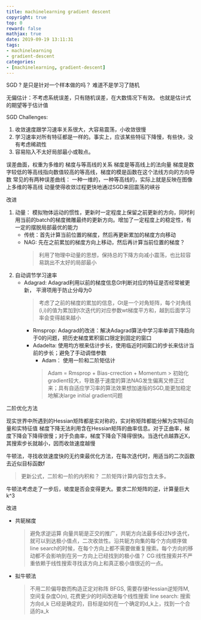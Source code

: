 ```yaml
---
title: machinelearning gradient descent
copyright: true
top: 0
reward: false
mathjax: true
date: 2019-09-19 13:11:31
tags:
- machinelearning
- gradient-descent
categories:
- [machinelearning, gradient-descent]
---
```


SGD ? 是只是针对一个样本做的吗？ 难道不是学习了随机

无偏估计：不考虑系统误差，只有随机误差，在大数情况下有效。 也就是估计式的期望等于估计值

SGD Challenges:
1. 收敛速度跟学习速率关系很大，大容易震荡，小收敛很慢
2. 学习速率对所有特征都是一样的。事实上，应该某些特征下降慢，有些快，没有考虑稀疏性
3. 容易陷入不太好局部最小或鞍点。


误差曲面，权重为多维的
梯度与等高线的关系
梯度是等高线上的法向量
梯度是数字较低的等高线指向数值较高的等高线，梯度的模是函数在这个法线方向的方向导数
常见的有两种误差曲线：
一种一维的，一种等高线的，实际上就是反映在图像上多维的等高线
动量使得收敛过程更快地通过SGD来回震荡的峡谷

改进
1. 动量： 模拟物体运动的惯性，更新时一定程度上保留之前更新的方向，同时利用当前的batch的梯度微雕最终的更新方向。增加了一定程度上的稳定性，有一定的摆脱局部最优的能力
    - 传统：首先计算当前位置的梯度，然后再更新累加的梯度方向移动
    - NAG: 先在之前累加的梯度方向上移动，然后再计算当前位置的梯度？
        > 利用了物理中动量的思想，保持总的下降方向减小震荡，也比较容易跳出不太好的局部最小 
2. 自动调节学习速率
    - Adagrad: Adagrad利用以前的梯度信息Gt判断对应的特征是否经常被更新， 平滑项用于防止分母为0
        > 考虑了之前的梯度的累加的信息，Gt是一个对角矩阵，每个对角线(i,i)的值为累加到t次迭代的对应参数wt梯度平方和，越到后面学习率会变得越来越小
        - Rmsprop: Adagrad的改进：解决Adagrad算法中学习率单调下降趋向于0的问题，把历史梯度累积窗口限定到固定的窗口
        - Adadelta: 使用均方根来估计步长，使用临近时间窗口的步长来估计当前的步长；避免了手动调借参数
            - Adam： 使用一阶和二阶矩估计
            > Adam = Rmsprop + Bias-crrection + Momentum 
                > 初始化gradient较大，导致基于速度的算法NAG发生偏离又修正过来；具有自适应学习率的算法效果想加速版的SGD,能更加稳定地解决large initial gradient问题

二阶优化方法

现实世界中所遇到的Hessian矩阵都是实对称的，实对称矩阵都能分解为实特征向量和实特征值
梯度下降无法利用含在Hessian矩阵的曲率信息。对于正曲率，梯度下降会下降得很慢；对于负曲率，梯度下降会下降得很快。当迭代点越靠近X，其搜索步长就越小，因而收敛速度越慢

牛顿法，寻找收敛速度快的无约束最优化方法，在每次迭代时，用适当的二次函数去近似目标函数f
> 更新公式，二阶和一阶的内积和？
二阶矩阵计算内容包含太多。

牛顿法考虑走了一步后，坡度是否会变得更大。要求二阶矩阵的逆，计算量巨大k^3

改进
- 共轭梯度
    > 避免求逆运算
    > 向量共轭是正交的推广，共轭方向法最多经过N步迭代，就可以到达极小值点，二次收敛性。沿共轭方向集的每个方向顺序做line search的时候，在每个方向上都不需要做重复搜索。每个方向的移动都不会影响到在另一方向上已经找到的极小值？
    CG:线性搜索并不严重依赖于线性搜索寻找该方向上和真正极小值很近的一点。
- 拟牛顿法
    > 不用二阶偏导数而构造正定对称阵
    > BFGS, 需要存储Hessian逆矩阵M, 空间复杂度O(n), 花费更少的时间改进每个线性搜索
    line search: 搜索方向d_k 已经是确定的，目标是如何在一个确定的d_k上，找到一个合适的a_k

